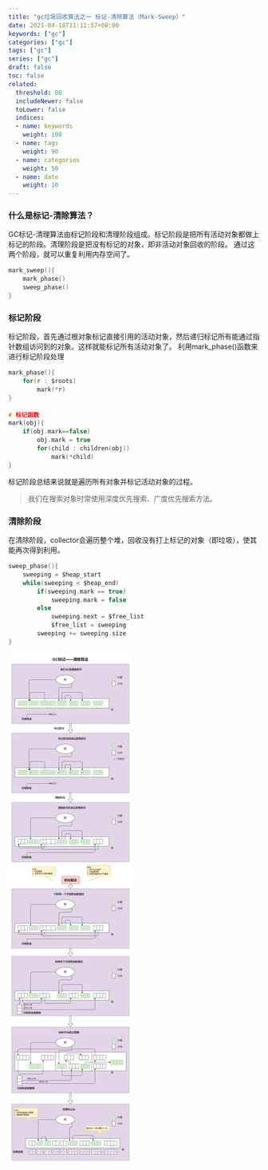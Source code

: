 ```yaml
---
title: "gc垃圾回收算法之一 标记-清除算法（Mark-Sweep）"
date: 2021-04-18T11:11:57+08:00
keywords: ["gc"]
categories: ["gc"]
tags: ["gc"]
series: ["gc"]
draft: false
toc: false
related:
  threshold: 80
  includeNewer: false
  toLower: false
  indices:
  - name: keywords
    weight: 100
  - name: tags
    weight: 90
  - name: categories
    weight: 50
  - name: date
    weight: 10
---
```


### 什么是标记-清除算法？
GC标记-清理算法由标记阶段和清理阶段组成。标记阶段是把所有活动对象都做上标记的阶段。清理阶段是把没有标记的对象，即非活动对象回收的阶段。
通过这两个阶段，就可以重复利用内存空间了。

```c
mark_sweep(){
    mark_phase()
    sweep_phase()
}
```
### 标记阶段
标记阶段，首先通过根对象标记直接引用的活动对象，然后递归标记所有能通过指针数组访问到的对象。这样就能标记所有活动对象了。
利用mark_phase()函数来进行标记阶段处理
```c
mark_phase(){
    for(r : $roots)
        mark(*r)
}

# 标记函数
mark(obj){
    if(obj.mark==false)
        obj.mark = true
        for(child : children(obj))
            mark(*child)
}
```
标记阶段总结来说就是遍历所有对象并标记活动对象的过程。

> 我们在搜索对象时常使用深度优先搜索、广度优先搜索方法。


### 清除阶段

在清除阶段，collector会遍历整个堆，回收没有打上标记的对象（即垃圾），使其能再次得到利用。

```c
sweep_phase(){
    sweeping = $heap_start
    while(sweeping < $heap_end)
        if(sweeping.mark == true)
            sweeping.mark = false
        else
            sweeping.next = $free_list
            $free_list = sweeping
        sweeping += sweeping.size
}
```

![gc标记清除算法](/image/gc-mark-sweep.png)



